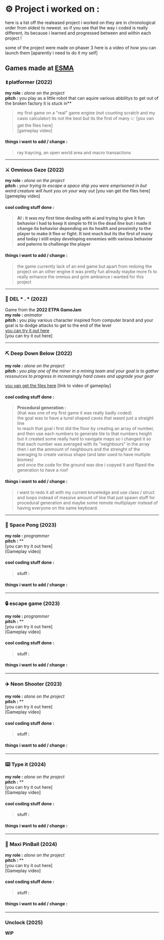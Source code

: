 # ⚙️ __Project i worked on :__ 
here is a list off the realeased project i worked on
they are in chronological order from oldest to newest.
so if you see that the way i coded is really different, its because i learned and progressed between and within each project !

some of the project were made on phaser 3
here is a video of how you can launch them [aparently i need to do it my self]

## Games made at [ESMA](https://www.bing.com/search?q=esma&form=ANNH01&refig=77fb96aba7eb44a0b91fa1b2e6cba69a&pc=U531)
### ⏫ __platformer__ (2022)
**my role :** *alone on the project*  
**pitch :** you play as a little robot that can aquire various abbilitys to get out of the broken factory it is stuck in**
> my first game on a "real" game engine (not counting scratch and my casio calculator) its not the best but its the first of many 📈 
[you van get the files here]  
[gameplay video]  
#### things i want to add / change : 
> ray traycing, an open world area and macro transactions
___


### ⚔️ __Omnious Gaze__ (2022)
**my role :** *alone on the project*  
**pitch :** *your trying to escape a space ship you were emprisoned in but weird creature will hunt you on your way out*
[you van get the files here]  
[gameplay video]  
#### cool coding stuff done :  
> **AI : it was my first time dealing with ai and trying to give it fun behavior i had to keep it simple to fit in the dead line but i made it change its behavior depending on its health and proximity to the player to make it flee or fight. It isnt much but its the first of many and today i still enjoy developing ennemies with various behavior and paterns to challenge the player**
#### things i want to add / change : 
> the game currently lack of an end game but apart from redoing the project on an other engine it was pretty fun already
> maybe more fx to really enhance the omnius and grim ambiance i wanted for this project
___


### 👊 __DEL * . *__ (2022)
Game from the **2022 ETPA GameJam**  
**my role :** *animator*  
**pitch :** you play various character inspired from computer brand and your goal is to dodge attacks to get to the end of the level  
[you can try it out here](https://sangagin.itch.io/deletoile)  
[you can try it out here]  
___


### ⛏️ __Deep Down Below__ (2022)
**my role :** *alone on the project*  
**pitch :** *you play one of the miner in a mining team and your goal is to gather ressources to progress in increasingly hard caves and upgrade your gear*   

[you van get the files here](https://github.com/n00shoak/DeepDownBelow) 
[link to video of gameplay]  

#### cool coding stuff done :  
> **Procedural generation :**   
(that was one of my first game it was really badly coded)  
the goal was to have a tunel shaped caves that wasnt just a straight line  
to reach that goal i first did the floor by creating an array of number, and then use each numbers to generate tile to that numbers height  
but it created some really hard to navigate maps so i changed it so that each number was averaged with its "neighbours" in the array   
then i set the ammount of neighbours and the strenght of the averaging to create various shape (and later used to have multiple biomes)  
and once the code for the ground was doe i copyed it and fliped the generation to have a roof  

#### things i want to add / change : 
> i want to redo it all with my current knowledge and use class / struct and loops instead of massive amount of line that just spawn stuff for procedural generation
and maybe some remote multiplayer instead of having everyone on the same keyboard.
___


### 🏐 __Space Pong__ (2023)
**my role :** *programmer*  
**pitch :** **  
[you can try it out here]  
[Gameplay video]  
#### cool coding stuff done :  
> **stuff :**
#### things i want to add / change : 
>
___


### 🔒 __escape game__ (2023)
**my role :** *programmer*  
**pitch :** **  
[you can try it out here]  
[Gameplay video]  
#### cool coding stuff done :  
> **stuff :**
#### things i want to add / change : 
>
___


### ✈️ __Neon Shooter__ (2023)
**my role :** *alone on the project*  
**pitch :** **  
[you can try it out here]  
[Gameplay video]  
#### cool coding stuff done :  
> **stuff :**
#### things i want to add / change : 
>
___


### ⌨️ __Type it__ (2024)
**my role :** *alone on the project*  
**pitch :** **  
[you can try it out here]  
[Gameplay video]  
#### cool coding stuff done :  
> **stuff :**
#### things i want to add / change : 
>
___


### 🏏 __Maxi PinBall__ (2024)
**my role :** *alone on the project*  
**pitch :** **  
[you can try it out here]  
[Gameplay video]  
#### cool coding stuff done :  
> **stuff :**
#### things i want to add / change : 
>
___

### Unclock (2025)
**WIP**
